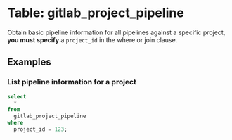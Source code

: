 # Table: gitlab_project_pipeline

Obtain basic pipeline information for all pipelines against a specific project, **you must specify** a `project_id` in the where or join clause.

## Examples

### List pipeline information for a project

```sql
select
  *
from
  gitlab_project_pipeline
where
  project_id = 123;
```
